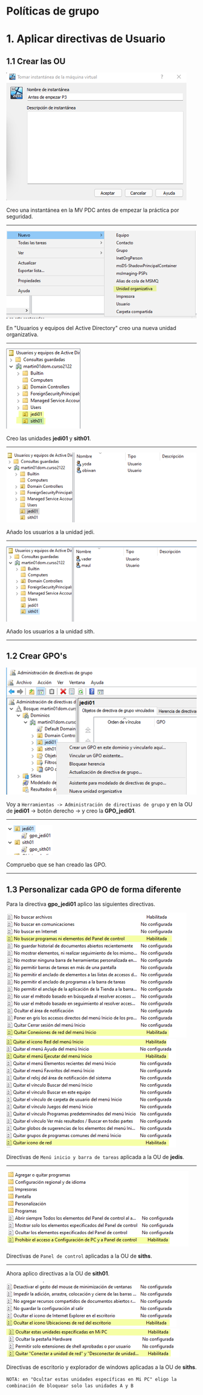 # Políticas de grupo

# 1. Aplicar directivas de Usuario

## 1.1 Crear las OU

![](img/01.png)

Creo una instantánea en la MV PDC antes de empezar la práctica por seguridad.

---

![](img/02.png)

En "Usuarios y equipos del Active Directory" creo una nueva unidad organizativa.

---

![](img/03.png)

Creo las unidades **jedi01** y **sith01**.

---

![](img/04.png)

Añado los usuarios a la unidad jedi.

---

![](img/05.png)

Añado los usuarios a la unidad sith.

---

## 1.2 Crear GPO's

![](img/06.png)

Voy a `Herramientas -> Administración de directivas de grupo` y en la OU de **jedi01** -> botón derecho -> y creo la **GPO_jedi01**.

---

![](img/07.png)

Compruebo que se han creado las GPO.

---

## 1.3 Personalizar cada GPO de forma diferente

Para la directiva **gpo_jedi01** aplico las siguientes directivas.

![](img/08.png) ![](img/09.png)

Directivas de `Menú inicio y barra de tareas` aplicada a la OU de **jedis**.

---

![](img/10.png)

Directivas de `Panel de control` aplicadas a la OU de **siths**.

---

Ahora aplico directivas a la OU de **sith01**.

![](img/11.png) ![](img/12.png)

Directivas de escritorio y explorador de windows aplicadas a la OU de **siths**.

`NOTA: en "Ocultar estas unidades específicas en Mi PC" eligo la combinación de bloquear solo las unidades A y B`